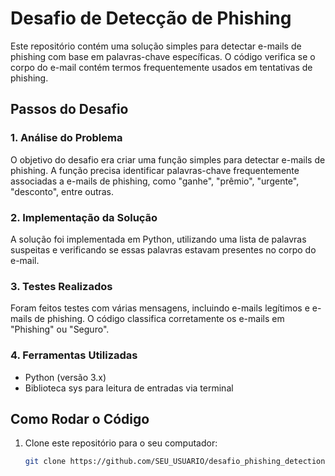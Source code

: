 # Desafio de Detecção de Phishing

Este repositório contém uma solução simples para detectar e-mails de phishing com base em palavras-chave específicas. O código verifica se o corpo do e-mail contém termos frequentemente usados em tentativas de phishing.

## Passos do Desafio

### 1. Análise do Problema
O objetivo do desafio era criar uma função simples para detectar e-mails de phishing. A função precisa identificar palavras-chave frequentemente associadas a e-mails de phishing, como "ganhe", "prêmio", "urgente", "desconto", entre outras.

### 2. Implementação da Solução
A solução foi implementada em Python, utilizando uma lista de palavras suspeitas e verificando se essas palavras estavam presentes no corpo do e-mail.

### 3. Testes Realizados
Foram feitos testes com várias mensagens, incluindo e-mails legítimos e e-mails de phishing. O código classifica corretamente os e-mails em "Phishing" ou "Seguro".

### 4. Ferramentas Utilizadas
- Python (versão 3.x)
- Biblioteca sys para leitura de entradas via terminal

## Como Rodar o Código

1. Clone este repositório para o seu computador:
   ```bash
   git clone https://github.com/SEU_USUARIO/desafio_phishing_detection.git

